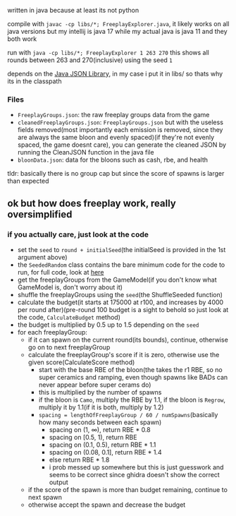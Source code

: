 written in java because at least its not python

compile with ``javac -cp libs/*; FreeplayExplorer.java``, it likely works on all java versions but my intellij is java 17 while my actual java is java 11 and they both work

run with  ``java -cp libs/*; FreeplayExplorer 1 263 270``
this shows all rounds between 263 and 270(inclusive) using the seed ``1``

depends on the [Java JSON Library](https://github.com/stleary/JSON-java), in my case i put it in libs/ so thats why its in the classpath

### Files
- ``FreeplayGroups.json``: the raw freeplay groups data from the game
- ``cleanedFreeplayGroups.json``: ``FreeplayGroups.json`` but with the useless fields removed(most importantly each emission is removed, since they are always the same bloon and evenly spaced)(if they're not evenly spaced, the game doesnt care), you can generate the cleaned JSON by running the CleanJSON function in the java file
- ``bloonData.json``: data for the bloons such as cash, rbe, and health

tldr: basically there is no group cap but since the score of spawns is larger than expected

## ok but how does freeplay work, really oversimplified
### if you actually care, just look at the code
- set the ``seed`` to ``round + initialSeed``(the initialSeed is provided in the 1st argument above)
- the ``SeededRandom`` class contains the bare minimum code for the code to run, for full code, look at [here](https://github.com/1330-Studios/SeededRandom_Decomp)
- get the freeplayGroups from the GameModel(if you don't know what GameModel is, don't worry about it)
- shuffle the freeplayGroups using the ``seed``(the ShuffleSeeded function)
- calculate the budget(it starts at 175000 at r100, and increases by 4000 per round after)(pre-round 100 budget is a sight to behold so just look at the code, ``CalculateBudget`` method)
- the budget is multiplied by 0.5 up to 1.5 depending on the ``seed``
- for each freeplayGroup:
  - if it can spawn on the current round(its bounds), continue, otherwise go on to next freeplayGroup
  - calculate the freeplayGroup's score if it is zero, otherwise use the given score(CalculateScore method)
    - start with the base RBE of the bloon(the takes the r1 RBE, so no super ceramics and ramping, even though spawns like BADs can never appear before super cerams do)
    - this is multiplied by the number of spawns
    - if the bloon is ``Camo``, multiply the RBE by 1.1, if the bloon is ``Regrow``, multiply it by 1.1(if it is both, multiply by 1.2)
    - ``spacing = lengthOfFreeplayGroup / 60 / numSpawns``(basically how many seconds between each spawn)
        - spacing on (1, ∞), return RBE * 0.8
        - spacing on [0.5, 1), return RBE
        - spacing on (0.1, 0.5), return RBE * 1.1
        - spacing on (0.08, 0.1], return RBE * 1.4
        - else return RBE * 1.8
        - i prob messed up somewhere but this is just guesswork and seems to be correct since ghidra doesn't show the correct output
  - if the score of the spawn is more than budget remaining, continue to next spawn
  - otherwise accept the spawn and decrease the budget
